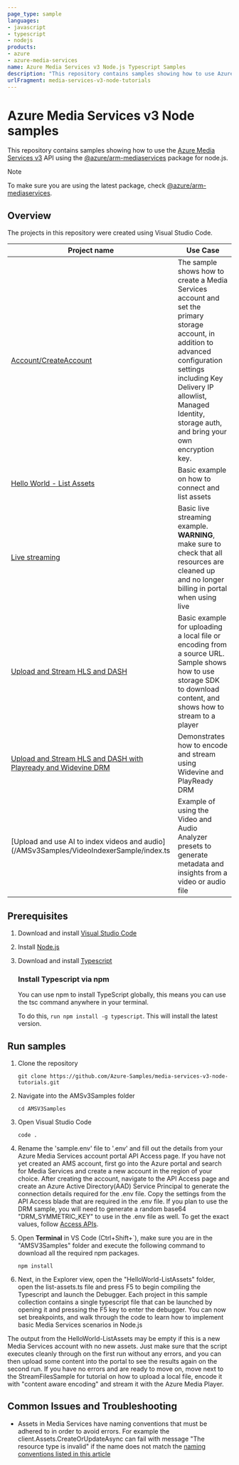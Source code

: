 ```yaml
---
page_type: sample
languages:
- javascript
- typescript
- nodejs
products:
- azure
- azure-media-services
name: Azure Media Services v3 Node.js Typescript Samples
description: "This repository contains samples showing how to use Azure Media Services v3 API using Node.js and Typescript"
urlFragment: media-services-v3-node-tutorials
---
```


# Azure Media Services v3 Node samples

This repository contains samples showing how to use the [Azure Media Services v3](https://docs.microsoft.com/azure/media-services/latest/media-services-overview) API using the [@azure/arm-mediaservices](https://www.npmjs.com/package/@azure/arm-mediaservices) package for node.js. 

> [!NOTE]
> To make sure you are using the latest package, check [@azure/arm-mediaservices]( https://www.npmjs.com/package/@azure/arm-mediaservices).

## Overview

The projects in this repository were created using Visual Studio Code.

|Project name|Use Case|
|---|---|
| [Account/CreateAccount](/Account/CreateAccount)|The sample shows how to create a Media Services account and set the primary storage account, in addition to advanced configuration settings including Key Delivery IP allowlist, Managed Identity, storage auth, and bring your own encryption key.|
|[Hello World - List Assets](/AMSv3Samples/HelloWorld-ListAssets/index.ts)|Basic example on how to connect and list assets |
|[Live streaming](/AMSv3Samples/Live/index.ts)| Basic live streaming example. **WARNING**, make sure to check that all resources are cleaned up and no longer billing in portal when using live|
|[Upload and Stream HLS and DASH](/AMSv3Samples/StreamFilesSample/index.ts)| Basic example for uploading a local file or encoding from a source URL. Sample shows how to use storage SDK to download content, and shows how to stream to a player |
|[Upload and Stream HLS and DASH with Playready and Widevine DRM](/AMSv3Samples/StreamFilesWithDRMSample/index.ts)| Demonstrates how to encode and stream using Widevine and PlayReady DRM |
|[Upload and use AI to index videos and audio](/AMSv3Samples/VideoIndexerSample/index.ts| Example of using the Video and Audio Analyzer presets to generate metadata and insights from a video or audio file |


## Prerequisites
1. Download and install [Visual Studio Code](https://code.visualstudio.com/Download)
2. Install [Node.js](https://nodejs.org/en/download/)
3. Download and install [Typescript](https://www.typescriptlang.org/download)

    ### Install Typescript via npm
    You can use npm to install TypeScript globally, this means you can use the tsc command anywhere in your terminal.
    
    To do this, ```run npm install -g typescript```. This will install the latest version.
    

## Run samples

1. Clone the repository

    ```git clone https://github.com/Azure-Samples/media-services-v3-node-tutorials.git ```

2. Navigate into the AMSv3Samples folder

    ```cd AMSV3Samples```

3. Open Visual Studio Code

    ``` code . ```

4. Rename the 'sample.env' file to '.env' and fill out the details from your Azure Media Services account portal API Access page. If you have not yet created an AMS account, first go into the Azure portal and search for Media Services and create a new account in the region of your choice. After creating the account, navigate to the API Access page and create an Azure Active Directory(AAD) Service Principal to generate the connection details required for the .env file. Copy the settings from the API Access blade that are required in the .env file.
If you plan to use the DRM sample, you will need to generate a random base64 "DRM_SYMMETRIC_KEY" to use in the .env file as well. 
To get the exact values, follow [Access APIs](https://docs.microsoft.com/azure/media-services/latest/access-api-cli-how-to).

5. Open **Terminal** in VS Code (Ctrl+Shift+`), make sure you are in the "AMSV3Samples" folder and execute the following command to download all the required npm packages.

    ```
    npm install 
    ```

6. Next, in the Explorer view, open the "HelloWorld-ListAssets" folder, open the list-assets.ts file and press F5 to begin compiling the Typescript and launch the Debugger. Each project in this sample collection contains a single typescript file that can be launched by opening it and pressing the F5 key to enter the debugger. You can now set breakpoints, and walk through the code to learn how to implement basic Media Services scenarios in Node.js

The output from the HelloWorld-ListAssets may be empty if this is a new Media Services account with no new assets.  Just make sure that the script executes cleanly through on the first run without any errors, and you can then upload some content into the portal to see the results again on the second run.  If you have no errors and are ready to move on, move next to the StreamFilesSample for tutorial on how to upload a local file, encode it with "content aware encoding" and stream it with the Azure Media Player. 


## Common Issues and Troubleshooting

* Assets in Media Services have naming conventions that must be adhered to in order to avoid errors. For example the client.Assets.CreateOrUpdateAsync can fail with message "The resource type is invalid" if the name does not match the [naming conventions listed in this article](https://docs.microsoft.com/en-us/azure/media-services/latest/media-services-apis-overview#naming-conventions)

